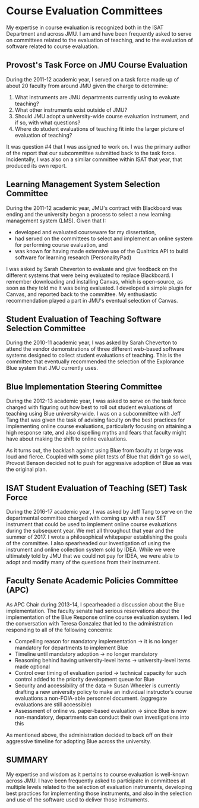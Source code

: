 # Course Evaluation Committees

My expertise in course evaluation is recognized both in the ISAT Department and across JMU. I am and have been frequently asked to serve on committees related to the evaluation of teaching, and to the evaluation of software related to course evaluation.

## Provost's Task Force on JMU Course Evaluation

During the 2011-12 academic year, I served on a task force made up of about 20 faculty from around JMU given the charge to determine:

1. What instruments are JMU departments currently using to evaluate teaching?
2. What other instruments exist outside of JMU?
3. Should JMU adopt a university-wide course evaluation instrument, and if so, with what questions?
4. Where do student evaluations of teaching fit into the larger picture of evaluation of teaching?

It was question #4 that I was assigned to work on. I was the primary author of the report that our subcommittee submitted back to the task force. Incidentally, I was also on a similar committee within ISAT that year, that produced its own report.

## Learning Management System Selection Committee

During the 2011-12 academic year, JMU's contract with Blackboard was ending and the university began a process to select a new learning management system (LMS). Given that I:

* developed and evaluated courseware for my dissertation,
* had served on the committees to select and implement an online system for performing course evaluation, and
* was known for having made extensive use of the Qualtrics API to build software for learning research (PersonalityPad)

I was asked by Sarah Cheverton to evaluate and give feedback on the different systems that were being evaluated to replace Blackboard. I remember downloading and installing Canvas, which is open-source, as soon as they told me it was being evaluated. I developed a simple plugin for Canvas, and reported back to the committee. My enthusiastic recommendation played a part in JMU's eventual selection of Canvas.

## Student Evaluation of Teaching Software Selection Committee

During the 2010-11 academic year, I was asked by Sarah Cheverton to attend the vendor demonstrations of three different web-based software systems designed to collect student evaluations of teaching. This is the committee that eventually recommended the selection of the Explorance Blue system that JMU currently uses.

## Blue Implementation Steering Committee

During the 2012-13 academic year, I was asked to serve on the task force charged with figuring out how best to roll out student evaluations of teaching using Blue university-wide. I was on a subcommittee with Jeff Tang that was given the task of advising faculty on the best practices for implementing online course evaluations, particularly focusing on attaining a high response rate, and also dispelling myths and fears that faculty might have about making the shift to online evaluations.

As it turns out, the backlash against using Blue from faculty at large was loud and fierce. Coupled with some pilot tests of Blue that didn't go so well, Provost Benson decided not to push for aggressive adoption of Blue as was the original plan.

## ISAT Student Evaluation of Teaching (SET) Task Force

During the 2016-17 academic year, I was asked by Jeff Tang to serve on the departmental committee charged with coming up with a new SET instrument that could be used to implement online course evaluations during the subsequent year. We met all throughout that year and the summer of 2017. I wrote a philosophical whitepaper establishing the goals of the committee. I also spearheaded our investigation of using the instrument and online collection system sold by IDEA. While we were ultimately told by JMU that we could not pay for IDEA, we were able to adopt and modify many of the questions from their instrument.

## Faculty Senate Academic Policies Committee (APC)

As APC Chair during 2013-14, I spearheaded a discussion about the Blue implementation. The faculty senate had serious reservations about the implementation of the Blue Response online course evaluation system.  I led the conversation with Teresa Gonzalez that led to the administration responding to all of the following concerns:

* Compelling reason for mandatory implementation → it is no longer mandatory for departments to implement Blue
* Timeline until mandatory adoption → no longer mandatory
* Reasoning behind having university-level items → university-level items made optional
* Control over timing of evaluation period → technical capacity for such control added to the priority development queue for Blue
* Security and accessibility of the data → Susan Wheeler is currently drafting a new university policy to make an individual instructor’s course evaluations a non-FOIA-able personnel document.  (aggregate evaluations are still accessible)
* Assessment of online vs. paper-based evaluation → since Blue is now non-mandatory, departments can conduct their own investigations into this

As mentioned above, the administration decided to back off on their aggressive timeline for adopting Blue across the university.

## SUMMARY

My expertise and wisdom as it pertains to course evaluation is well-known across JMU. I have been frequently asked to participate in committees at multiple levels related to the selection of evaluation instruments, developing best practices for implementing those instruments, and also in the selection and use of the software used to deliver those instruments.